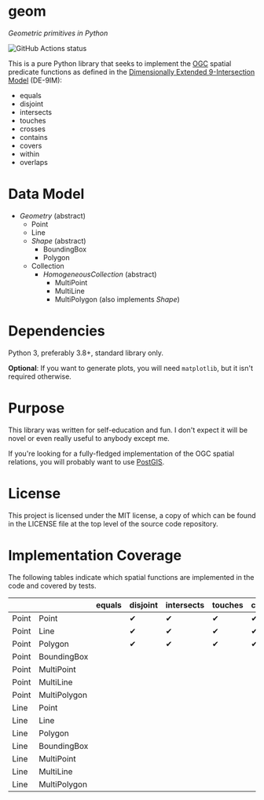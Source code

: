 # geom

*Geometric primitives in Python*

![GitHub Actions status](https://github.com/direvus/geom/actions/workflows/python-app.yml/badge.svg)

This is a pure Python library that seeks to implement the
[OGC](https://www.ogc.org) spatial predicate functions as defined in the [Dimensionally
Extended 9-Intersection Model](https://en.wikipedia.org/wiki/DE-9IM) (DE-9IM):

- equals
- disjoint
- intersects
- touches
- crosses
- contains
- covers
- within
- overlaps

# Data Model

- *Geometry* (abstract)
  - Point
  - Line
  - *Shape* (abstract)
    - BoundingBox
    - Polygon
  - Collection
    - *HomogeneousCollection* (abstract)
      - MultiPoint
      - MultiLine
      - MultiPolygon (also implements *Shape*)

# Dependencies

Python 3, preferably 3.8+, standard library only.

**Optional**: If you want to generate plots, you will need `matplotlib`, but it isn't required otherwise.

# Purpose

This library was written for self-education and fun.  I don't expect it will
be novel or even really useful to anybody except me.

If you're looking for a fully-fledged implementation of the OGC spatial
relations, you will probably want to use [PostGIS](https://postgis.net).

# License

This project is licensed under the MIT license, a copy of which can be found in
the LICENSE file at the top level of the source code repository.

# Implementation Coverage

The following tables indicate which spatial functions are implemented in the code and covered by tests.

|              |              | equals | disjoint | intersects | touches | crosses | contains | covers | within | overlaps |
| ------------ | ------------ | ------ | -------- | ---------- | ------- | ------- | -------- | ------ | ------ | -------- |
| Point        | Point        |        | ✔        | ✔          | ✔       | ✔       | ✔        | ✔      | ✔      | ✔        |
| Point        | Line         |        | ✔        | ✔          | ✔       | ✔       | ✔        | ✔      | ✔      | ✔        |
| Point        | Polygon      |        | ✔        | ✔          | ✔       | ✔       | ✔        | ✔      | ✔      | ✔        |
| Point        | BoundingBox  |        |          |            |         |         |          |        |        |          |
| Point        | MultiPoint   |        |          |            |         |         |          |        |        |          |
| Point        | MultiLine    |        |          |            |         |         |          |        |        |          |
| Point        | MultiPolygon |        |          |            |         |         |          |        |        |          |
| Line         | Point        |        |          |            |         |         |          |        |        |          |
| Line         | Line         |        |          |            |         |         |          |        |        |          |
| Line         | Polygon      |        |          |            |         |         |          |        |        |          |
| Line         | BoundingBox  |        |          |            |         |         |          |        |        |          |
| Line         | MultiPoint   |        |          |            |         |         |          |        |        |          |
| Line         | MultiLine    |        |          |            |         |         |          |        |        |          |
| Line         | MultiPolygon |        |          |            |         |         |          |        |        |          |

